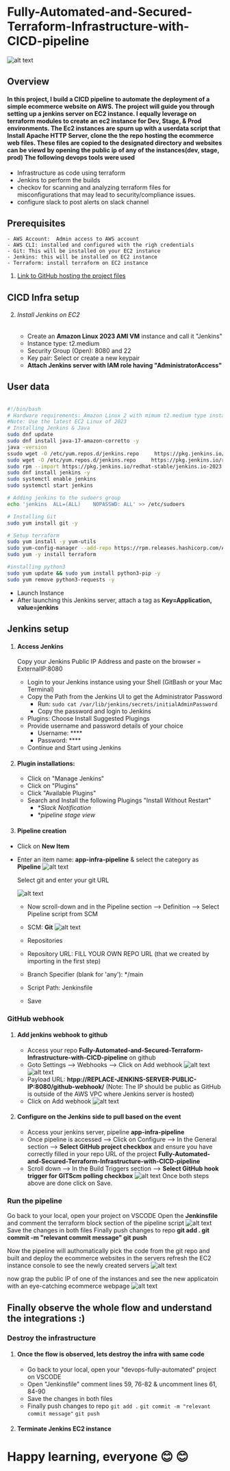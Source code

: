 # Fully-Automated-and-Secured-Terraform-Infrastructure-with-CICD-pipeline

![alt text](<DEVOPS FULLY AUTOMATED01.jpg>)
## Overview

#### In this project, I build a CICD pipeline to automate the deployment of a simple ecommerce website on AWS. The project will guide you through setting up a jenkins server on EC2 instance. I equally leverage on terraform modules to create an ec2 instance for Dev, Stage, & Prod environments. The Ec2 instances are spurn up with a userdata script that Install Apache HTTP Server, clone the  the repo hosting the  ecommerce web files. These files are copied to the designated directory and websites can be viewd by opening the public ip of any of the instances(dev, stage, prod)  The following devops tools were used
 * Infrastructure as code using terraform 
  * Jenkins to perform the builds
  * checkov for scanning and analyzing terraform files for misconfigurations that may lead to security/compliance issues.
  * configure slack to post alerts on slack channel
## Prerequisites
    - AWS Account:  Admin access to AWS account
    - AWS CLI: installed and configured with the righ credentials
    - Git: This will be installed on your EC2 instance
    - Jenkins: this will be installed on EC2 instance
    - Terraform: install terraform on EC2 instance


1) [Link to  GitHub hosting the project files](https://github.com/chiella01/Fully-Automated-and-Secured-Terraform-Infrastructure-with-CICD-pipeline)     
    
## CICD Infra setup
2) ###### Install Jenkins on EC2
    - Create an **Amazon Linux 2023 AMI VM** instance and call it "Jenkins"
    - Instance type: t2.medium
    - Security Group (Open): 8080 and 22 
    - Key pair: Select or create a new keypair
    - **Attach Jenkins server with IAM role having "AdministratorAccess"**
 ## User data 
 
```bash
  
#!/bin/bash
# Hardware requirements: Amazon Linux 2 with mimum t2.medium type instance & port 8080(jenkins) 
#Note: Use the latest EC2 Linux of 2023 
# Installing Jenkins & Java
sudo dnf update
sudo dnf install java-17-amazon-corretto -y
java -version
ssudo wget -O /etc/yum.repos.d/jenkins.repo     https://pkg.jenkins.io/redhat-stable/jenkins.repo
sudo wget -O /etc/yum.repos.d/jenkins.repo     https://pkg.jenkins.io/redhat-stable/jenkins.repo
sudo rpm --import https://pkg.jenkins.io/redhat-stable/jenkins.io-2023.key
sudo dnf install jenkins -y
sudo systemctl enable jenkins
sudo systemctl start jenkins

# Adding jenkins to the sudoers group
echo 'jenkins  ALL=(ALL)    NOPASSWD: ALL' >> /etc/sudoers

# Installing Git
sudo yum install git -y

# Setup terraform
sudo yum install -y yum-utils
sudo yum-config-manager --add-repo https://rpm.releases.hashicorp.com/AmazonLinux/hashicorp.repo
sudo yum -y install terraform

#installing python3
sudo yum update && sudo yum install python3-pip -y
sudo yum remove python3-requests -y
```
    
- Launch Instance
- After launching this Jenkins server, attach a tag as **Key=Application, value=jenkins**


## Jenkins setup
1) #### Access Jenkins
    Copy your Jenkins Public IP Address and paste on the browser = ExternalIP:8080
    - Login to your Jenkins instance using your Shell (GitBash or your Mac Terminal)
    - Copy the Path from the Jenkins UI to get the Administrator Password
        - Run: `sudo cat /var/lib/jenkins/secrets/initialAdminPassword`
        - Copy the password and login to Jenkins
    - Plugins: Choose Install Suggested Plugings 
    - Provide username and password details of your choice
        - Username: ****
        - Password: ****
    - Continue and Start using Jenkins

2)  #### Plugin installations:
    - Click on "Manage Jenkins"
    - Click on "Plugins"
    - Click "Available Plugins"
    - Search and Install the following Plugings "Install Without Restart"        
        - **Slack Notification*
        - **pipeline stage view*


3)  #### Pipeline creation
- Click on **New Item**
- Enter an item name: **app-infra-pipeline** & select the category as **Pipeline**
![alt text](02.png)

    Select git and enter your git URL

  ![alt text](03.png)

    - Now scroll-down and in the Pipeline section --> Definition --> Select Pipeline script from SCM
    - SCM: **Git**
  ![alt text](04.png)  
    - Repositories
    - Repository URL: FILL YOUR OWN REPO URL (that we created by importing in the first step)
    - Branch Specifier (blank for 'any'): */main
    - Script Path: Jenkinsfile

    - Save

### GitHub webhook

1) #### Add jenkins webhook to github
    - Access your repo **Fully-Automated-and-Secured-Terraform-Infrastructure-with-CICD-pipeline** on github
    - Goto Settings --> Webhooks --> Click on Add webhook 
    ![alt text](05.png)
    ![alt text](06.png)
    - Payload URL: **htpp://REPLACE-JENKINS-SERVER-PUBLIC-IP:8080/github-webhook/**             (Note: The IP should be public as GitHub is outside of the AWS VPC where Jenkins server is hosted)
    - Click on Add webhook
    ![alt text](07.png)

2) #### Configure on the Jenkins side to pull based on the event
    - Access your jenkins server, pipeline **app-infra-pipeline**
    - Once pipeline is accessed --> Click on Configure --> In the General section --> **Select GitHub project checkbox** and ensure you have correctly filled in your repo URL of the project **Fully-Automated-and-Secured-Terraform-Infrastructure-with-CICD-pipeline**
    - Scroll down --> In the Build Triggers section -->  **Select GitHub hook trigger for GITScm polling checkbox**
![alt text](08.png)
Once both steps above are done click on Save.


### Run the pipeline

Go back to your local, open your  project on VSCODE
Open the **Jenkinsfile** and comment the terraform block section of the pipeline script
![alt text](12.png)
Save the changes in both files
Finally push changes to repo __git add . git commit -m "relevant commit message" git push__

Now the pipeline will authomatically pick the code from the git repo and built and deploy the ecommerce websites in the servers
refresh the EC2 instance console to see the newly created servers
![alt text](10-1.png)

now grap the public IP of one of the instances and see the new applicatoin with an eye-catching ecommerce webpage
![alt text](11.png)



## Finally observe the whole flow and understand the integrations :) 

### Destroy the infrastructure

1) #### Once the flow is observed, lets destroy the infra with same code
    - Go back to your local, open your "devops-fully-automated" project on VSCODE
    - Open "Jenkinsfile" comment lines 59, 76-82 & uncomment lines 61, 84-90
    - Save the changes in both files
    - Finally push changes to repo
        `git add .`
        `git commit -m "relevant commit message"`
        `git push`

2) #### Terminate Jenkins EC2 instance

# Happy learning, everyone 😊 😊
